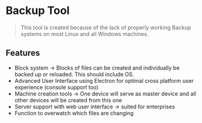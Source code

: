 # Backup Tool
>This tool is created because of the lack of properly working
>Backup systems on most Linux and all Windows machines.

## Features
* Block system -> Blocks of files can be created and individually be backed up or reloaded. This should include OS.
* Advanced User Interface using Electron for optimal cross platform user experience (console support too)
* Machine creation tools -> One device will serve as master device and all other devices will be created from this one
* Server support with web user interface -> suited for enterprises
* Function to overwatch which files are changing
